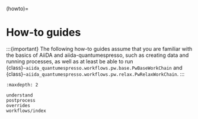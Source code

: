 (howto)=

# How-to guides

:::{important}
The following how-to guides assume that you are familiar with the basics of AiiDA and aiida-quantumespresso, such as creating data and running processes, as well as at least be able to run {class}`~aiida_quantumespresso.workflows.pw.base.PwBaseWorkChain` and {class}`~aiida_quantumespresso.workflows.pw.relax.PwRelaxWorkChain`.
:::

```{toctree}
:maxdepth: 2

understand
postprocess
overrides
workflows/index
```
